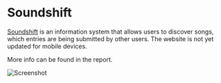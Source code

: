 # Soundshift

[Soundshift](http://88.200.63.148:3000) is an information system that allows users to discover songs, which entries are being submitted by other users. The website is not yet updated for mobile devices.

More info can be found in the report.

![Screenshot](Screenshot%202024-03-21%20at%2004.25.50.png)
